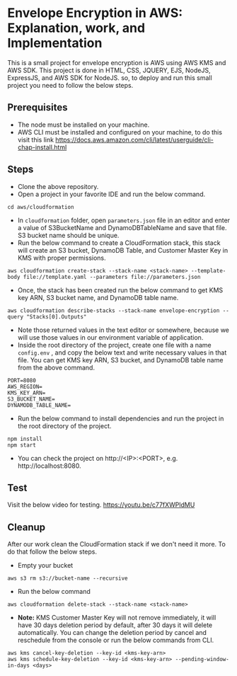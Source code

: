 # Envelope Encryption in AWS: Explanation, work, and Implementation

This is a small project for envelope encryption is AWS using AWS KMS and AWS SDK. This project is done in HTML, CSS, JQUERY, EJS, NodeJS, ExpressJS, and AWS SDK for NodeJS. so, to deploy and run this small project you need to follow the below steps.

## Prerequisites
- The node must be installed on your machine.
- AWS CLI must be installed and configured on your machine, to do this visit this link https://docs.aws.amazon.com/cli/latest/userguide/cli-chap-install.html

## Steps
- Clone the above repository.
- Open a project in your favorite IDE and run the below command.
```
cd aws/cloudformation
```
- In `cloudformation` folder, open `parameters.json` file in an editor and enter a value of S3BucketName and DynamoDBTableName and save that file. S3 bucket name should be unique.
- Run the below command to create a CloudFormation stack, this stack will create an S3 bucket, DynamoDB Table, and Customer Master Key in KMS with proper permissions.
```
aws cloudformation create-stack --stack-name <stack-name> --template-body file://template.yaml --parameters file://parameters.json
```
- Once, the stack has been created run the below command to get KMS key ARN, S3 bucket name, and DynamoDB table name.
```
aws cloudformation describe-stacks --stack-name envelope-encryption --query "Stacks[0].Outputs"
```
- Note those returned values in the text editor or somewhere, because we will use those values in our environment variable of application.
- Inside the root directory of the project, create one file with a name `config.env` , and copy the below text and write necessary values in that file. You can get KMS key ARN, S3 bucket, and DynamoDB table name from the above command.
```
PORT=8080
AWS_REGION=
KMS_KEY_ARN=
S3_BUCKET_NAME=
DYNAMODB_TABLE_NAME=
```
- Run the below command to install dependencies and run the project in the root directory of the project.
```
npm install
npm start
```
- You can check the project on http://\<IP>:\<PORT>, e.g. http://localhost:8080.

## Test
Visit the below video for testing.
https://youtu.be/c77fXWPldMU

## Cleanup
After our work clean the CloudFormation stack if we don't need it more. To do that follow the below steps.

- Empty your bucket
```
aws s3 rm s3://bucket-name --recursive
```
- Run the below command
```
aws cloudformation delete-stack --stack-name <stack-name>
```
- **Note:** KMS Customer Master Key will not remove immediately, it will have 30 days deletion period by default, after 30 days it will delete automatically. You can change the deletion period by cancel and reschedule from the console or run the below commands from CLI.
```
aws kms cancel-key-deletion --key-id <kms-key-arn>
aws kms schedule-key-deletion --key-id <kms-key-arn> --pending-window-in-days <days>
```